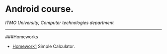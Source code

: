 # Android course.
*ITMO University, Computer technologies department*
***
###Homeworks
* [Homework1](https://github.com/karavaevitalii/university-android-course/tree/master/Calc) Simple Calculator.
